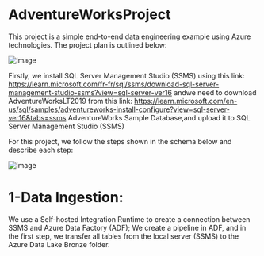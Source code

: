 ﻿# AdventureWorksProject

This project is a simple end-to-end data engineering example using Azure technologies. The project plan is outlined below:

![image](https://github.com/user-attachments/assets/59ed6ad1-9709-45bf-b834-5ae9e506af3d)

Firstly, we install SQL Server Management Studio (SSMS) using this link: https://learn.microsoft.com/fr-fr/sql/ssms/download-sql-server-management-studio-ssms?view=sql-server-ver16 andwe need to download AdventureWorksLT2019 from this link: https://learn.microsoft.com/en-us/sql/samples/adventureworks-install-configure?view=sql-server-ver16&tabs=ssms  AdventureWorks Sample Database,and upload it to SQL Server Management Studio (SSMS)

For this project, we follow the steps shown in the schema below and describe each step:

![image](https://github.com/user-attachments/assets/34af2982-af23-4107-a26d-51e5cfc0b81a)

# 1-Data Ingestion:

We use a Self-hosted Integration Runtime to create a connection between SSMS and Azure Data Factory (ADF);
We create a pipeline in ADF, and in the first step, we transfer all tables from the local server (SSMS) to the Azure Data Lake Bronze folder.


